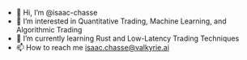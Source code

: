 - 👋 Hi, I’m @isaac-chasse
- 👀 I’m interested in Quantitative Trading, Machine Learning, and Algorithmic Trading
- 🌱 I’m currently learning Rust and Low-Latency Trading Techniques
- 📫 How to reach me isaac.chasse@valkyrie.ai

<!---
isaac-chasse/isaac-chasse is a ✨ special ✨ repository because its `README.md` (this file) appears on your GitHub profile.
You can click the Preview link to take a look at your changes.
--->
